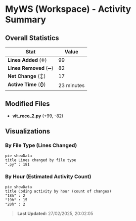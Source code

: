 # MyWS (Workspace) - Activity Summary 

## Overall Statistics

| Stat                   | Value                                                             |
| ---------------------- | ----------------------------------------------------------------- |
| **Lines Added** (➕)   | 99                                          |
| **Lines Removed** (➖) | 82                                        |
| **Net Change** (↕)    | 17                |
| **Active Time** (⌚)   | 23 minutes |


## Modified Files
- **vit_reco_2.py** (+99, -82)

## Visualizations

### By File Type (Lines Changed)

```mermaid
pie showData
title Lines changed by file type
".py" : 181
```

### By Hour (Estimated Activity Count)

```mermaid
pie showData
title Coding activity by hour (count of changes)
"18h" : 2
"19h" : 15
"20h" : 2
```


> **Last Updated:** 27/02/2025, 20:02:05